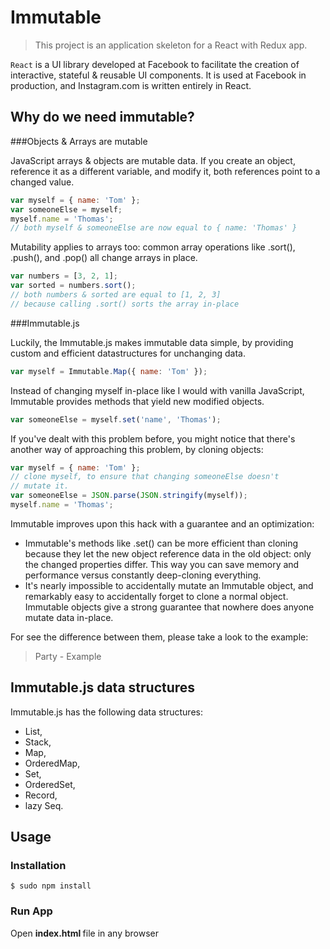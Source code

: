 # Immutable
> This project is an application skeleton for a React with Redux app.

`React` is a UI library developed at Facebook to facilitate the creation of interactive, stateful & reusable UI components. It is used at Facebook in production, and Instagram.com is written entirely in React.

## Why do we need immutable?

###Objects & Arrays are mutable

JavaScript arrays & objects are mutable data. If you create an object, reference it as a different variable, and modify it, both references point to a changed value.

```javascript
var myself = { name: 'Tom' };
var someoneElse = myself;
myself.name = 'Thomas';
// both myself & someoneElse are now equal to { name: 'Thomas' }
```

Mutability applies to arrays too: common array operations like .sort(), .push(), and .pop() all change arrays in place.

```javascript
var numbers = [3, 2, 1];
var sorted = numbers.sort();
// both numbers & sorted are equal to [1, 2, 3]
// because calling .sort() sorts the array in-place
```

###Immutable.js

Luckily, the Immutable.js makes immutable data simple, by providing custom and efficient datastructures for unchanging data.

```javascript
var myself = Immutable.Map({ name: 'Tom' });
```

Instead of changing myself in-place like I would with vanilla JavaScript, Immutable provides methods that yield new modified objects.

```javascript
var someoneElse = myself.set('name', 'Thomas');
```

If you've dealt with this problem before, you might notice that there's another way of approaching this problem, by cloning objects:

```javascript
var myself = { name: 'Tom' };
// clone myself, to ensure that changing someoneElse doesn't
// mutate it.
var someoneElse = JSON.parse(JSON.stringify(myself));
myself.name = 'Thomas';
```

Immutable improves upon this hack with a guarantee and an optimization:

* Immutable's methods like .set() can be more efficient than cloning because they let the new object reference data in the old object: only the changed properties differ. This way you can save memory and performance versus constantly deep-cloning everything.
* It's nearly impossible to accidentally mutate an Immutable object, and remarkably easy to accidentally forget to clone a normal object. Immutable objects give a strong guarantee that nowhere does anyone mutate data in-place.


For see the difference between them, please take a look to the example:

> Party - Example

## Immutable.js data structures

Immutable.js has the following data structures:

* List,
* Stack,
* Map,
* OrderedMap,
* Set,
* OrderedSet,
* Record,
* lazy Seq.

## Usage

### Installation

```
$ sudo npm install
```

### Run App

Open <b> index.html </b>file in any browser
